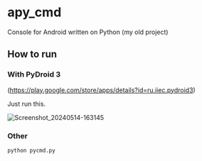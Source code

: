 # apy_cmd
Console for Android written on Python (my old project)

## How to run
### With PyDroid 3
(https://play.google.com/store/apps/details?id=ru.iiec.pydroid3)

Just run this.

![Screenshot_20240514-163145](https://github.com/bolgaro4ka/apy_cmd/assets/123888141/3fd96563-30d3-48af-86bf-19fcd2fe76a3)


### Other
```python pycmd.py```

